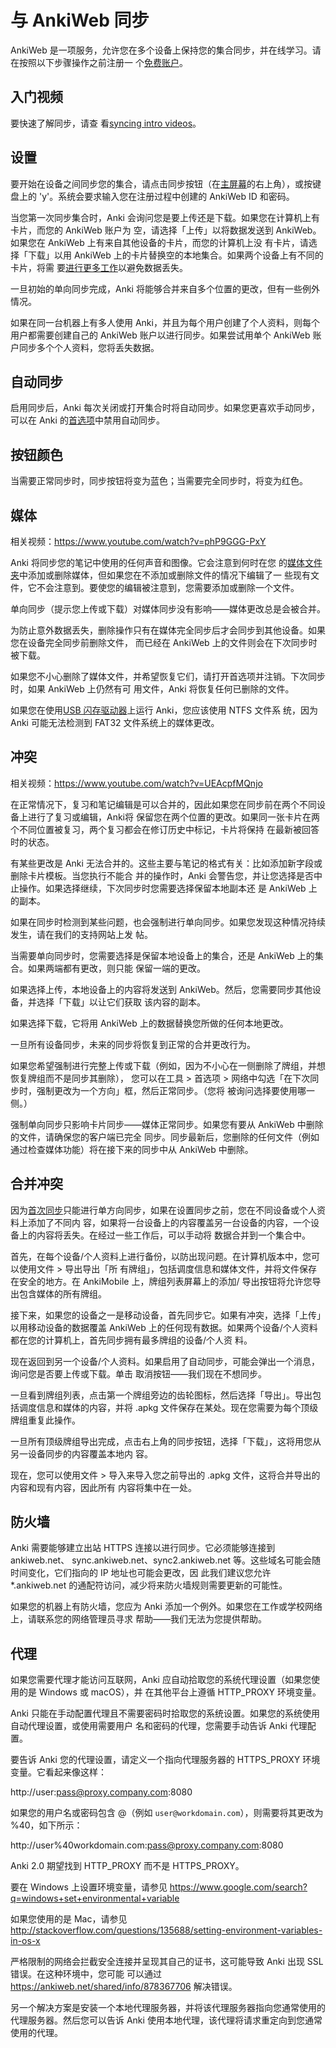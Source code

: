 # 与 AnkiWeb 同步

<!-- toc -->

AnkiWeb 是一项服务，允许您在多个设备上保持您的集合同步，并在线学习。请在按照以下步骤操作之前注册一
个[免费账户](https://ankiweb.net/)。

## 入门视频

要快速了解同步，请查
看[syncing intro videos](https://www.youtube.com/watch?v=YkiM4DPzSVc&list=PLGgmaKOIHykFoomqkBJAyGiDQ2kyiuTao&yt:cc=on)。

## 设置

要开始在设备之间同步您的集合，请点击同步按钮（在[主屏幕](studying.md#decks)的右上角），或按键盘上的
'y'。系统会要求输入您在注册过程中创建的 AnkiWeb ID 和密码。

当您第一次同步集合时，Anki 会询问您是要上传还是下载。如果您在计算机上有卡片，而您的 AnkiWeb 账户为
空，请选择「上传」以将数据发送到 AnkiWeb。如果您在 AnkiWeb 上有来自其他设备的卡片，而您的计算机上没
有卡片，请选择「下载」以用 AnkiWeb 上的卡片替换空的本地集合。如果两个设备上有不同的卡片，将需
要[进行更多工作](#merging-conflicts)以避免数据丢失。

一旦初始的单向同步完成，Anki 将能够合并来自多个位置的更改，但有一些例外情况。

如果在同一台机器上有多人使用 Anki，并且为每个用户创建了个人资料，则每个用户都需要创建自己的 AnkiWeb
账户以进行同步。如果尝试用单个 AnkiWeb 账户同步多个个人资料，您将丢失数据。

## 自动同步

启用同步后，Anki 每次关闭或打开集合时将自动同步。如果您更喜欢手动同步，可以在 Anki
的[首选项](preferences.md#syncing)中禁用自动同步。

## 按钮颜色

当需要正常同步时，同步按钮将变为蓝色；当需要完全同步时，将变为红色。

## 媒体

相关视频：<https://www.youtube.com/watch?v=phP9GGG-PxY>

Anki 将同步您的笔记中使用的任何声音和图像。它会注意到何时在您
的[媒体文件夹](files.md#file-locations)中添加或删除媒体，但如果您在不添加或删除文件的情况下编辑了一
些现有文件，它不会注意到。要使您的编辑被注意到，您需要添加或删除一个文件。

单向同步（提示您上传或下载）对媒体同步没有影响——媒体更改总是会被合并。

为防止意外数据丢失，删除操作只有在媒体完全同步后才会同步到其他设备。如果您在设备完全同步前删除文件，
而已经在 AnkiWeb 上的文件则会在下次同步时被下载。

如果您不小心删除了媒体文件，并希望恢复它们，请打开首选项并注销。下次同步时，如果 AnkiWeb 上仍然有可
用文件，Anki 将恢复任何已删除的文件。

如果您在使用[USB 闪存驱动器](files.md#running-from-a-flash-drive)上运行 Anki，您应该使用 NTFS 文件系
统，因为 Anki 可能无法检测到 FAT32 文件系统上的媒体更改。

## 冲突

相关视频：<https://www.youtube.com/watch?v=UEAcpfMQnjo>

在正常情况下，复习和笔记编辑是可以合并的，因此如果您在同步前在两个不同设备上进行了复习或编辑，Anki将
保留您在两个位置的更改。如果同一张卡片在两个不同位置被复习，两个复习都会在修订历史中标记，卡片将保持
在最新被回答时的状态。

有某些更改是 Anki 无法合并的。这些主要与笔记的格式有关：比如添加新字段或删除卡片模板。当您执行不能合
并的操作时，Anki 会警告您，并让您选择是否中止操作。如果选择继续，下次同步时您需要选择保留本地副本还
是 AnkiWeb 上的副本。

如果在同步时检测到某些问题，也会强制进行单向同步。如果您发现这种情况持续发生，请在我们的支持网站上发
帖。

当需要单向同步时，您需要选择是保留本地设备上的集合，还是 AnkiWeb 上的集合。如果两端都有更改，则只能
保留一端的更改。

如果选择上传，本地设备上的内容将发送到 AnkiWeb。然后，您需要同步其他设备，并选择「下载」以让它们获取
该内容的副本。

如果选择下载，它将用 AnkiWeb 上的数据替换您所做的任何本地更改。

一旦所有设备同步，未来的同步将恢复到正常的合并更改行为。

如果您希望强制进行完整上传或下载（例如，因为不小心在一侧删除了牌组，并想恢复牌组而不是同步其删除），
您可以在工具 &gt; 首选项 &gt; 网络中勾选「在下次同步时，强制更改为一个方向」框，然后正常同步。（您将
被询问选择要使用哪一侧。）

强制单向同步只影响卡片同步——媒体正常同步。如果您有要从 AnkiWeb 中删除的文件，请确保您的客户端已完全
同步。同步最新后，您删除的任何文件（例如通过检查媒体功能）将在接下来的同步中从 AnkiWeb 中删除。

## 合并冲突

因为[首次同步](#setup)只能进行单方向同步，如果在设置同步之前，您在不同设备或个人资料上添加了不同内
容，如果将一台设备上的内容覆盖另一台设备的内容，一个设备上的内容将丢失。在经过一些工作后，可以手动将
数据合并到一个集合中。

首先，在每个设备/个人资料上进行备份，以防出现问题。在计算机版本中，您可以使用文件 &gt; 导出导出「所
有牌组」，包括调度信息和媒体文件，并将文件保存在安全的地方。在 AnkiMobile 上，牌组列表屏幕上的添加/
导出按钮将允许您导出包含媒体的所有牌组。

接下来，如果您的设备之一是移动设备，首先同步它。如果有冲突，选择「上传」以用移动设备的数据覆盖
AnkiWeb 上的任何现有数据。如果两个设备/个人资料都在您的计算机上，首先同步拥有最多牌组的设备/个人资
料。

现在返回到另一个设备/个人资料。如果启用了自动同步，可能会弹出一个消息，询问您是否要上传或下载。单击
取消按钮——我们现在不想同步。

一旦看到牌组列表，点击第一个牌组旁边的齿轮图标，然后选择「导出」。导出包括调度信息和媒体的内容，并将
.apkg 文件保存在某处。现在您需要为每个顶级牌组重复此操作。

一旦所有顶级牌组导出完成，点击右上角的同步按钮，选择「下载」，这将用您从另一设备同步的内容覆盖本地内
容。

现在，您可以使用文件 &gt; 导入来导入您之前导出的 .apkg 文件，这将合并导出的内容和现有内容，因此所有
内容将集中在一处。

## 防火墙

Anki 需要能够建立出站 HTTPS 连接以进行同步。它必须能够连接到 ankiweb.net、
sync.ankiweb.net、sync2.ankiweb.net 等。这些域名可能会随时间变化，它们指向的 IP 地址也可能会更改，因
此我们建议您允许 \*.ankiweb.net 的通配符访问，减少将来防火墙规则需要更新的可能性。

如果您的机器上有防火墙，您应为 Anki 添加一个例外。如果您在工作或学校网络上，请联系您的网络管理员寻求
帮助——我们无法为您提供帮助。

## 代理

如果您需要代理才能访问互联网，Anki 应自动拾取您的系统代理设置（如果您使用的是 Windows 或 macOS），并
在其他平台上遵循 HTTP_PROXY 环境变量。

Anki 只能在手动配置代理且不需要密码时拾取您的系统设置。如果您的系统使用自动代理设置，或使用需要用户
名和密码的代理，您需要手动告诉 Anki 代理配置。

要告诉 Anki 您的代理设置，请定义一个指向代理服务器的 HTTPS_PROXY 环境变量。它看起来像这样：

http://user:pass@proxy.company.com:8080

如果您的用户名或密码包含 @（例如 `user@workdomain.com`），则需要将其更改为 %40，如下所示：

http://user%40workdomain.com:pass@proxy.company.com:8080

Anki 2.0 期望找到 HTTP_PROXY 而不是 HTTPS_PROXY。

要在 Windows 上设置环境变量，请参见
<https://www.google.com/search?q=windows+set+environmental+variable>

如果您使用的是 Mac，请参见
<http://stackoverflow.com/questions/135688/setting-environment-variables-in-os-x>

严格限制的网络会拦截安全连接并呈现其自己的证书，这可能导致 Anki 出现 SSL 错误。在这种环境中，您可能
可以通过 <https://ankiweb.net/shared/info/878367706> 解决错误。

另一个解决方案是安装一个本地代理服务器，并将该代理服务器指向您通常使用的代理服务器。然后您可以告诉
Anki 使用本地代理，该代理将请求重定向到您通常使用的代理。
